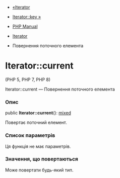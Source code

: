 - [«Iterator](class.iterator.md)
- [Iterator::key »](iterator.key.md)

- [PHP Manual](index.md)
- [Iterator](class.iterator.md)
- Повернення поточного елемента

# Iterator::current

(PHP 5, PHP 7, PHP 8)

Iterator::current — Повернення поточного елемента

### Опис

public **Iterator::current**():
[mixed](language.types.declarations.md#language.types.declarations.mixed)

Повертає поточний елемент.

### Список параметрів

Ця функція не має параметрів.

### Значення, що повертаються

Може повертати будь-який тип.
